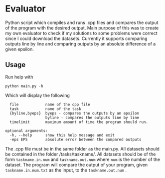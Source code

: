 # Evaluator

Python script which compiles and runs .cpp files and compares the output of the program with the desired output. Main purpose of this was to create my own evaluator to check if my solutions to some problems were correct since I could download the datasets. Currently it supports comparing outputs line by line and comparing outputs by an absolute difference of a given epsilon.

## Usage
Run help with
```
python main.py -h
```
Which will display the following
```
  file            name of the cpp file
  task            name of the task
  {byline,byeps}  byeps - compares the outputs by an epsilon
                  byline - compares the outputs line by line
  timelimit       maximum amount of time the program should run.

optional arguments:
  -h, --help      show this help message and exit
  -eps EPS        absolute error between the compared outputs
```
The .cpp file must be in the same folder as the main.py. All datasets should be contained in the folder /tasks/taskname/. All datasets should be of the form ```taskname.in.num``` and ```taskname.out.num``` where ```num``` is the number of the dataset. The program will compare the output of your program, given ```taskname.in.num.txt``` as the input, to the ```taskname.out.num``` .